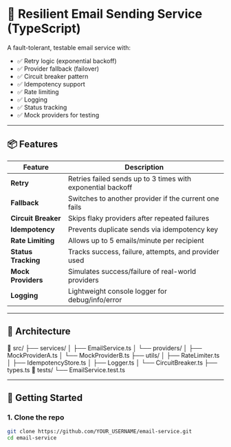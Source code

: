 # 📧 Resilient Email Sending Service (TypeScript)

A fault-tolerant, testable email service with:

- ✅ Retry logic (exponential backoff)
- ✅ Provider fallback (failover)
- ✅ Circuit breaker pattern
- ✅ Idempotency support
- ✅ Rate limiting
- ✅ Logging
- ✅ Status tracking
- ✅ Mock providers for testing

---

## 📦 Features

| Feature             | Description |
|---------------------|-------------|
| **Retry**           | Retries failed sends up to 3 times with exponential backoff |
| **Fallback**        | Switches to another provider if the current one fails |
| **Circuit Breaker** | Skips flaky providers after repeated failures |
| **Idempotency**     | Prevents duplicate sends via idempotency key |
| **Rate Limiting**   | Allows up to 5 emails/minute per recipient |
| **Status Tracking** | Tracks success, failure, attempts, and provider used |
| **Mock Providers**  | Simulates success/failure of real-world providers |
| **Logging**         | Lightweight console logger for debug/info/error |

---

## 🧠 Architecture

📁 src/
├── services/
│ ├── EmailService.ts
│ └── providers/
│ ├── MockProviderA.ts
│ └── MockProviderB.ts
├── utils/
│ ├── RateLimiter.ts
│ ├── IdempotencyStore.ts
│ ├── Logger.ts
│ └── CircuitBreaker.ts
├── types.ts
📁 tests/
└── EmailService.test.ts

---

## 🚀 Getting Started

### 1. Clone the repo

```bash
git clone https://github.com/YOUR_USERNAME/email-service.git
cd email-service